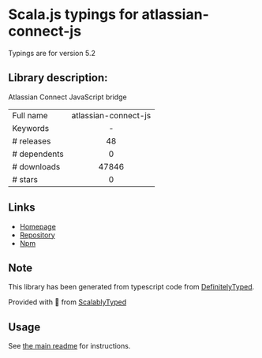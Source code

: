 
# Scala.js typings for atlassian-connect-js

Typings are for version 5.2

## Library description:
Atlassian Connect JavaScript bridge

|                    |                 |
| ------------------ | :-------------: |
| Full name          | atlassian-connect-js |
| Keywords           | - |
| # releases         | 48 |
| # dependents       | 0 |
| # downloads        | 47846 |
| # stars            | 0 |

## Links
- [Homepage](https://bitbucket.org/atlassian/atlassian-connect-js#readme)
- [Repository](https://bitbucket.org/atlassian/atlassian-connect-js)
- [Npm](https://www.npmjs.com/package/atlassian-connect-js)
    


## Note
This library has been generated from typescript code from [DefinitelyTyped](https://definitelytyped.org).

Provided with :purple_heart: from [ScalablyTyped](https://github.com/oyvindberg/ScalablyTyped)

## Usage
See [the main readme](../../readme.md) for instructions.


